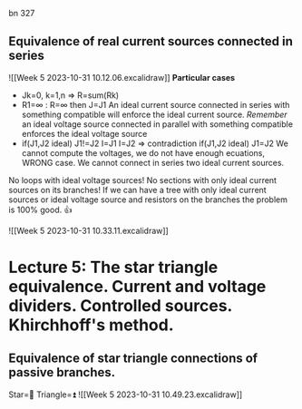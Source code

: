 bn 327

## Equivalence of real current sources connected in series
![[Week 5 2023-10-31 10.12.06.excalidraw]]
**Particular cases**
* Jk=0, k=1,n => R=sum(Rk)
* R1=∞ : R=∞ 
	then J=J1
An ideal current source connected in series with something compatible will enforce the ideal current source.
*Remember* an ideal voltage source connected in parallel with something compatible enforces the ideal voltage source
* if(J1,J2 ideal) J1!=J2
	I=J1
	I=J2
	=> contradiction
	if(J1,J2 ideal) J1=J2
	We cannot compute the voltages, we do not have enough ecuations, WRONG case.
	We cannot connect in series two ideal current sources.

No loops with ideal voltage sources!
No sections with only ideal current sources on its branches!
If we can have a tree with only ideal current sources or ideal voltage source and resistors on the branches the problem is 100% good. 👍 

![[Week 5 2023-10-31 10.33.11.excalidraw]]

# Lecture 5: The star triangle equivalence. Current and voltage dividers. Controlled sources. Khirchhoff's method.

## Equivalence of star triangle connections of passive branches.
Star=🔼
Triangle=⏫️
![[Week 5 2023-10-31 10.49.23.excalidraw]]